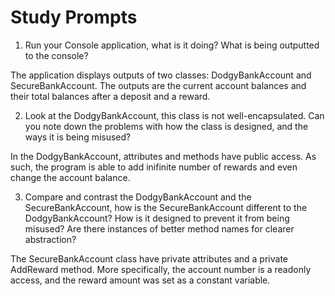 # Study Prompts 

1. Run your Console application, what is it doing? What is being outputted to the console?
   
  The application displays outputs of two classes: DodgyBankAccount and SecureBankAccount. The outputs are the current account balances and their total balances after a   deposit and a reward.

2. Look at the DodgyBankAccount, this class is not well-encapsulated. Can you note down the problems with how the class is designed, and the ways it is being misused?

  In the DodgyBankAccount, attributes and methods have public access. As such, the program 
  is able to add inifinite number of rewards and even change the account balance.
  
3. Compare and contrast the DodgyBankAccount and the SecureBankAccount, how is the SecureBankAccount different to the DodgyBankAccount? How is it designed to prevent it from being misused? Are there instances of better method names for clearer abstraction?

  The SecureBankAccount class have private attributes and a private AddReward method. More specifically, the account number is a readonly access, and the reward amount     was set as a constant variable. 
      

